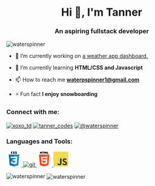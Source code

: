 <h1 align="center">Hi 👋, I'm Tanner</h1>
<h3 align="center">An aspiring fullstack developer</h3>

<p align="left"> <img src="https://komarev.com/ghpvc/?username=waterspinner&label=Profile%20views&color=0e75b6&style=flat" alt="waterspinner" /> </p>

- 🔭 I’m currently working on [a weather app dashboard.](https://github.com/waterspinner/Weather-App)

- 🌱 I’m currently learning **HTML/CSS and Javascript**

- 📫 How to reach me **waterpspinner1@gmail.com**

- ⚡ Fun fact **I enjoy snowboarding**

<h3 align="left">Connect with me:</h3>
<p align="left">
<a href="https://twitter.com/xoxo_td" target="blank"><img align="center" src="https://raw.githubusercontent.com/rahuldkjain/github-profile-readme-generator/master/src/images/icons/Social/twitter.svg" alt="xoxo_td" height="30" width="40" /></a>
<a href="https://instagram.com/tanner_codes" target="blank"><img align="center" src="https://raw.githubusercontent.com/rahuldkjain/github-profile-readme-generator/master/src/images/icons/Social/instagram.svg" alt="tanner_codes" height="30" width="40" /></a>
<a href="https://medium.com/@waterspinner" target="blank"><img align="center" src="https://raw.githubusercontent.com/rahuldkjain/github-profile-readme-generator/master/src/images/icons/Social/medium.svg" alt="@waterspinner" height="30" width="40" /></a>
</p>

<h3 align="left">Languages and Tools:</h3>
<p align="left"> <a href="https://www.w3schools.com/css/" target="_blank" rel="noreferrer"> <img src="https://raw.githubusercontent.com/devicons/devicon/master/icons/css3/css3-original-wordmark.svg" alt="css3" width="40" height="40"/> </a> <a href="https://git-scm.com/" target="_blank" rel="noreferrer"> <img src="https://www.vectorlogo.zone/logos/git-scm/git-scm-icon.svg" alt="git" width="40" height="40"/> </a> <a href="https://www.w3.org/html/" target="_blank" rel="noreferrer"> <img src="https://raw.githubusercontent.com/devicons/devicon/master/icons/html5/html5-original-wordmark.svg" alt="html5" width="40" height="40"/> </a> <a href="https://developer.mozilla.org/en-US/docs/Web/JavaScript" target="_blank" rel="noreferrer"> <img src="https://raw.githubusercontent.com/devicons/devicon/master/icons/javascript/javascript-original.svg" alt="javascript" width="40" height="40"/> </a> </p>

<p><img align="left" src="https://github-readme-stats.vercel.app/api/top-langs?username=waterspinner&show_icons=true&locale=en&layout=compact" alt="waterspinner" /></p>

<p>&nbsp;<img align="center" src="https://github-readme-stats.vercel.app/api?username=waterspinner&show_icons=true&locale=en" alt="waterspinner" /></p>

